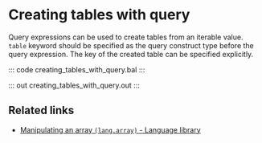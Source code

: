 # Creating tables with query

Query expressions can be used to create tables from an iterable value. `table` keyword should be specified as the query construct type before the query expression. The key of the created table can be specified explicitly.

::: code creating_tables_with_query.bal :::

::: out creating_tables_with_query.out :::

## Related links
- [Manipulating an array `(lang.array)` - Language library](https://lib.ballerina.io/ballerina/lang.array)
